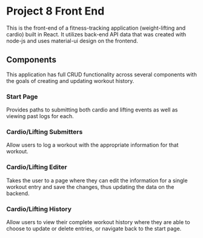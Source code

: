 # Project 8 Front End
This is the front-end of a fitness-tracking application (weight-lifting and cardio) built in React. It utilizes back-end API data that was created with node-js and uses material-ui design on the frontend.

## Components
This application has full CRUD functionality across several components with the goals of creating and updating workout history. 

### Start Page
Provides paths to submitting both cardio and lifting events as well as viewing past logs for each.

### Cardio/Lifting Submitters
Allow users to log a workout with the appropriate information for that workout.

### Cardio/Lifting Editer
Takes the user to a page where they can edit the information for a single workout entry and save the changes, thus updating the data on the backend.

### Cardio/Lifting History
Allow users to view their complete workout history where they are able to choose to update or delete entries, or navigate back to the start page.
